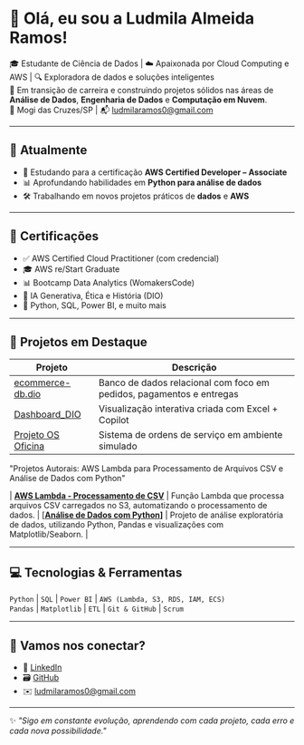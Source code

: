 
# 👋 Olá, eu sou a Ludmila Almeida Ramos!

🎓 Estudante de Ciência de Dados | ☁️ Apaixonada por Cloud Computing e AWS | 🔍 Exploradora de dados e soluções inteligentes  
🌱 Em transição de carreira e construindo projetos sólidos nas áreas de **Análise de Dados**, **Engenharia de Dados** e **Computação em Nuvem**.  
📍 Mogi das Cruzes/SP | 📬 ludmilaramos0@gmail.com

---

## 🚀 Atualmente

- 🔧 Estudando para a certificação **AWS Certified Developer – Associate**
- 📊 Aprofundando habilidades em **Python para análise de dados**
- 🛠️ Trabalhando em novos projetos práticos de **dados** e **AWS**

---

## 💼 Certificações

- ✅ AWS Certified Cloud Practitioner (com credencial)
- 🎓 AWS re/Start Graduate
- 📊 Bootcamp Data Analytics (WomakersCode)
- 🤖 IA Generativa, Ética e História (DIO)
- 🧠 Python, SQL, Power BI, e muito mais

---

## 🧩 Projetos em Destaque

| Projeto | Descrição |
|--------|-----------|
| [ecommerce-db.dio](https://github.com/LudmilaRamos/ecommerce-db.dio) | Banco de dados relacional com foco em pedidos, pagamentos e entregas |
| [Dashboard_DIO](https://github.com/LudmilaRamos/dashboard_dio) | Visualização interativa criada com Excel + Copilot |
| [Projeto OS Oficina](https://github.com/LudmilaRamos/os_oficina_dio) | Sistema de ordens de serviço em ambiente simulado |

"Projetos Autorais: AWS Lambda para Processamento de Arquivos CSV e Análise de Dados com Python"

| **[AWS Lambda - Processamento de CSV](https://github.com/LudmilaRamos/aws-lambda-processamento)** | Função Lambda que processa arquivos CSV carregados no S3, automatizando o processamento de dados. |
[**[Análise de Dados com Python](https://github.com/LudmilaRamos/analise-dados-python)]** | Projeto de análise exploratória de dados, utilizando Python, Pandas e visualizações com Matplotlib/Seaborn. |






---

## 💻 Tecnologias & Ferramentas

`Python` | `SQL` | `Power BI` | `AWS (Lambda, S3, RDS, IAM, ECS)`  
`Pandas` | `Matplotlib` | `ETL` | `Git & GitHub` | `Scrum`

---

## 🤝 Vamos nos conectar?

- 💼 [LinkedIn](https://www.linkedin.com/in/ludmila-almeida-ramos)
- 🗃️ [GitHub](https://github.com/LudmilaRamos)
- ✉️ ludmilaramos0@gmail.com

---

✨ *"Sigo em constante evolução, aprendendo com cada projeto, cada erro e cada nova possibilidade."*
